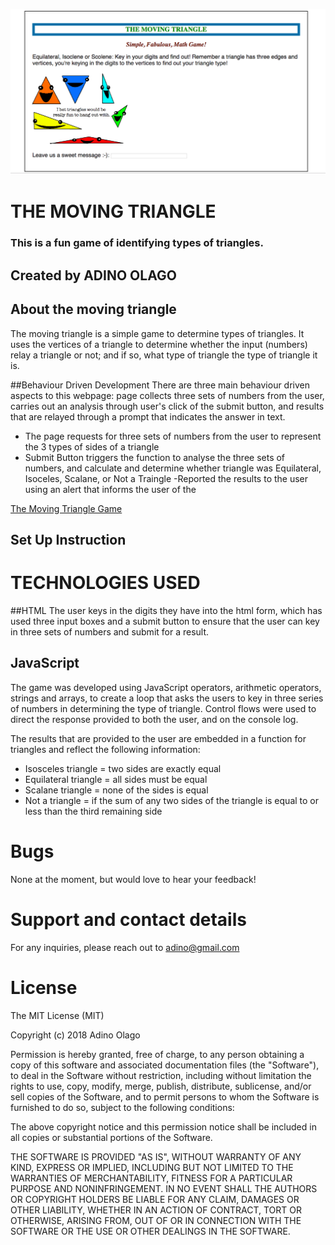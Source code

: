 ![The Moving Triangle](https://github.com/Adino-S/triangle-tracker/blob/master/Images/trigame.png)

# **THE MOVING TRIANGLE**
### This is a fun game of identifying types of triangles.

## Created by **ADINO OLAGO**

## About the moving triangle
The moving triangle is a simple game to determine types of triangles. It uses the vertices of a triangle to determine whether the input (numbers) relay a triangle or not; and if so, what type of triangle the type of triangle it is.

##Behaviour Driven Development
There are three main behaviour driven aspects to this webpage: page collects three sets of numbers from the user, carries out an analysis through user's click of the submit button, and results that are relayed through a prompt that indicates the answer in text.

- The page requests for three sets of numbers from the user to represent the 3 types of sides of a triangle
- Submit Button triggers the function to analyse the three sets of numbers, and calculate and determine whether triangle was Equilateral, Isoceles, Scalane, or Not a Traingle
-Reported the results to the user using an alert that informs the user of the  

[The Moving Triangle Game](file:///Users/sharonolago/Documents/moringa-school-projects/triangle-tracker/movingtriangle.html)

## Set Up Instruction


# **TECHNOLOGIES USED**
##HTML
The user keys in the digits they have into the html form, which has used three input boxes and a submit button to ensure that the user can key in three sets of numbers and submit for a result.

## JavaScript
The game was developed using JavaScript operators, arithmetic operators, strings and arrays, to create a loop that asks the users to key in three series of numbers in determining the type of triangle. Control flows were used to direct the response provided to both the user, and on the console log.

The results that are provided to the user are embedded in a function for triangles and reflect the following information:
- Isosceles triangle = two sides are exactly equal
- Equilateral triangle = all sides must be equal
- Scalane triangle = none of the sides is equal
- Not a triangle = if the sum of any two sides of the triangle is equal to or less than the third remaining side

# Bugs
None at the moment, but would love to hear your feedback!

# Support and contact details
For any inquiries, please reach out to adino@gmail.com

# License
The MIT License (MIT)

Copyright (c) 2018 Adino Olago

Permission is hereby granted, free of charge, to any person obtaining a copy
of this software and associated documentation files (the "Software"), to deal
in the Software without restriction, including without limitation the rights
to use, copy, modify, merge, publish, distribute, sublicense, and/or sell
copies of the Software, and to permit persons to whom the Software is
furnished to do so, subject to the following conditions:

The above copyright notice and this permission notice shall be included in all
copies or substantial portions of the Software.

THE SOFTWARE IS PROVIDED "AS IS", WITHOUT WARRANTY OF ANY KIND, EXPRESS OR
IMPLIED, INCLUDING BUT NOT LIMITED TO THE WARRANTIES OF MERCHANTABILITY,
FITNESS FOR A PARTICULAR PURPOSE AND NONINFRINGEMENT. IN NO EVENT SHALL THE
AUTHORS OR COPYRIGHT HOLDERS BE LIABLE FOR ANY CLAIM, DAMAGES OR OTHER
LIABILITY, WHETHER IN AN ACTION OF CONTRACT, TORT OR OTHERWISE, ARISING FROM,
OUT OF OR IN CONNECTION WITH THE SOFTWARE OR THE USE OR OTHER DEALINGS IN THE
SOFTWARE.
